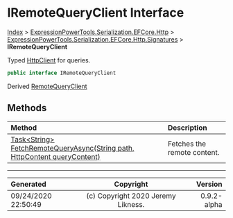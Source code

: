 ﻿# IRemoteQueryClient Interface

[Index](../index.md) > [ExpressionPowerTools.Serialization.EFCore.Http](ExpressionPowerTools.Serialization.EFCore.Http.a.md) > [ExpressionPowerTools.Serialization.EFCore.Http.Signatures](ExpressionPowerTools.Serialization.EFCore.Http.Signatures.n.md) > **IRemoteQueryClient**

Typed [HttpClient](https://docs.microsoft.com/dotnet/api/system.net.http.httpclient) for queries.

```csharp
public interface IRemoteQueryClient
```

Derived  [RemoteQueryClient](ExpressionPowerTools.Serialization.EFCore.Http.Transport.RemoteQueryClient.cs.md) 

## Methods

| Method | Description |
| :-- | :-- |
| [Task&lt;String> FetchRemoteQueryAsync(String path, HttpContent queryContent)](ExpressionPowerTools.Serialization.EFCore.Http.Signatures.IRemoteQueryClient.FetchRemoteQueryAsync.m.md) | Fetches the remote content. |

---

| Generated | Copyright | Version |
| :-- | :-: | --: |
| 09/24/2020 22:50:49 | (c) Copyright 2020 Jeremy Likness. | 0.9.2-alpha |
